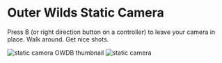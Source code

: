 # Outer Wilds Static Camera

Press B (or right direction button on a controller) to leave your camera in place. Walk around. Get nice shots. 

![static camera OWDB thumbnail](https://user-images.githubusercontent.com/22628069/143732166-161a591f-65ec-405d-b949-6e02c7af72f7.png)
![static camera](https://user-images.githubusercontent.com/22628069/143537259-7765bec4-3807-4b5b-916f-e227e9d77b1e.png)
